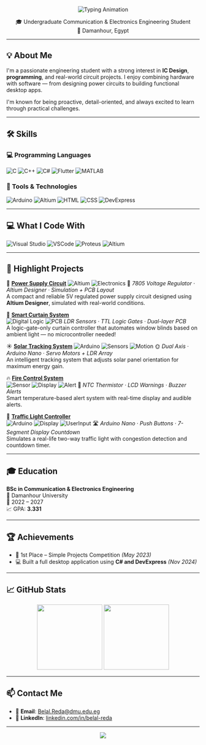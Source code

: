 <p align="center">
  <img src="https://readme-typing-svg.demolab.com?font=Fira+Code&size=26&pause=1000&color=00ADB5&center=true&vCenter=true&width=600&lines=Hi%2C+I'm+Belal+Reda;Communication+%26+Electronics+Engineer;C%2B%2B+%7C+C%23+%7C+PCB+Design+%7C+Arduino" alt="Typing Animation">
</p>


<p align="center">
  🎓 Undergraduate Communication & Electronics Engineering Student <br>
  📍 Damanhour, Egypt
</p>

---

## 💡 About Me

I'm a passionate engineering student with a strong interest in **IC Design**, **programming**, and real-world circuit projects. I enjoy combining hardware with software — from designing power circuits to building functional desktop apps.

I'm known for being proactive, detail-oriented, and always excited to learn through practical challenges.

---

## 🛠️ Skills

### 💻 Programming Languages
![C](https://img.shields.io/badge/C-00599C?style=flat&logo=c&logoColor=white)
![C++](https://img.shields.io/badge/C++-00599C?style=flat&logo=c%2B%2B&logoColor=white)
![C#](https://img.shields.io/badge/C%23-239120?style=flat&logo=c-sharp&logoColor=white)
![Flutter](https://img.shields.io/badge/Flutter-02569B?style=flat&logo=flutter&logoColor=white)
![MATLAB](https://img.shields.io/badge/MATLAB-orange?style=flat&logo=mathworks)

### 🧰 Tools & Technologies
![Arduino](https://img.shields.io/badge/Arduino-00979D?style=flat&logo=arduino&logoColor=white)
![Altium](https://img.shields.io/badge/Altium%20Designer-A5915F?style=flat)
![HTML](https://img.shields.io/badge/HTML5-E34F26?style=flat&logo=html5&logoColor=white)
![CSS](https://img.shields.io/badge/CSS3-1572B6?style=flat&logo=css3&logoColor=white)
![DevExpress](https://img.shields.io/badge/DevExpress-FFC107?style=flat)

---
## 💻 What I Code With

![Visual Studio](https://img.shields.io/badge/IDE-VisualStudio-purple?style=flat&logo=visual-studio&logoColor=white)
![VSCode](https://img.shields.io/badge/Editor-VSCode-007ACC?style=flat&logo=visual-studio-code)
![Proteus](https://img.shields.io/badge/Simulation-Proteus-blue?style=flat)
![Altium](https://img.shields.io/badge/PCB-Altium-996633?style=flat)

---
## 🚀 Highlight Projects

🎯 **[Power Supply Circuit](https://github.com/BelalReda314/Power-Supply-Circuit)** 
![Altium](https://img.shields.io/badge/PCB-Altium%20Designer-A5915F) ![Electronics](https://img.shields.io/badge/Type-Analog%20Circuit-blue)
🔌 *7805 Voltage Regulator · Altium Designer · Simulation + PCB Layout*  
A compact and reliable 5V regulated power supply circuit designed using **Altium Designer**, simulated with real-world conditions.  



🧠 **[Smart Curtain System](https://github.com/BelalReda314/Smart-Curtain-System)**  
![Digital Logic](https://img.shields.io/badge/BuiltWith-TTL%20Gates-7D3C98) ![PCB](https://img.shields.io/badge/PCB-Dual%20Layer-green)
 *LDR Sensors · TTL Logic Gates · Dual-layer PCB*  
A logic-gate-only curtain controller that automates window blinds based on ambient light — no microcontroller needed!  



☀️ **[Solar Tracking System](https://github.com/BelalReda314/Solar-Tracking-System-Using-Arduino)** 
![Arduino](https://img.shields.io/badge/Platform-Arduino-00979D) ![Sensors](https://img.shields.io/badge/Sensors-LDR-orange) ![Motion](https://img.shields.io/badge/Motion-Dual%20Axis-yellowgreen)
🌞 *Dual Axis · Arduino Nano · Servo Motors + LDR Array*  
An intelligent tracking system that adjusts solar panel orientation for maximum energy gain.  



🔥 **[Fire Control System](https://github.com/BelalReda314/Fire-Control-System)**  
![Sensor](https://img.shields.io/badge/Sensor-NTC%20Thermistor-red) ![Display](https://img.shields.io/badge/Output-LCD-blue) ![Alert](https://img.shields.io/badge/Alert-Buzzer-lightgrey)
🚨 *NTC Thermistor · LCD Warnings · Buzzer Alerts*  
Smart temperature-based alert system with real-time display and audible alerts.  



🚦 **[Traffic Light Controller](https://github.com/BelalReda314/Traffic-Light-System)**  
![Arduino](https://img.shields.io/badge/Platform-Arduino-00979D) ![Display](https://img.shields.io/badge/Display-7Segment-blueviolet) ![UserInput](https://img.shields.io/badge/Input-Push%20Buttons-yellow)
🛣️ *Arduino Nano · Push Buttons · 7-Segment Display Countdown*  
Simulates a real-life two-way traffic light with congestion detection and countdown timer.  

---

## 🎓 Education

**BSc in Communication & Electronics Engineering**  
📍 Damanhour University  
📅 2022 – 2027  
📈 GPA: **3.331**

---

## 🏆 Achievements

- 🥇 1st Place – Simple Projects Competition *(May 2023)*  
- 💻 Built a full desktop application using **C# and DevExpress** *(Nov 2024)*

---

## 📈 GitHub Stats

<p align="center">
  <img src="https://github-readme-stats.vercel.app/api?username=BelalReda314&show_icons=true&theme=react" height="170"/>
  <img src="https://github-readme-streak-stats.herokuapp.com/?user=BelalReda314&theme=tokyonight" height="170"/>
</p>


---

## 📫 Contact Me

- 📧 **Email**: [Belal.Reda@dmu.edu.eg](mailto:Belal.Reda@dmu.edu.eg)  
- 🔗 **LinkedIn**: [linkedin.com/in/belal-reda](https://www.linkedin.com/in/belal-reda)

---

<p align="center">
  <img src="https://capsule-render.vercel.app/api?type=waving&color=00ADB5&height=100&section=footer"/>
</p>
